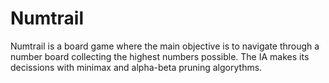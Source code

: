 # Numtrail
 Numtrail is a board game where the main objective is to navigate through a number board collecting the highest numbers possible. The IA makes its decissions with minimax and alpha-beta pruning algorythms.
